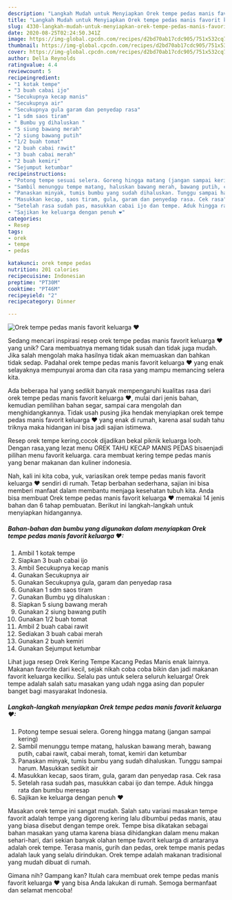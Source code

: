 ```yaml
---
description: "Langkah Mudah untuk Menyiapkan Orek tempe pedas manis favorit keluarga ❤ Anti Gagal"
title: "Langkah Mudah untuk Menyiapkan Orek tempe pedas manis favorit keluarga ❤ Anti Gagal"
slug: 4330-langkah-mudah-untuk-menyiapkan-orek-tempe-pedas-manis-favorit-keluarga-anti-gagal
date: 2020-08-25T02:24:50.341Z
image: https://img-global.cpcdn.com/recipes/d2bd70ab17cdc905/751x532cq70/orek-tempe-pedas-manis-favorit-keluarga-❤-foto-resep-utama.jpg
thumbnail: https://img-global.cpcdn.com/recipes/d2bd70ab17cdc905/751x532cq70/orek-tempe-pedas-manis-favorit-keluarga-❤-foto-resep-utama.jpg
cover: https://img-global.cpcdn.com/recipes/d2bd70ab17cdc905/751x532cq70/orek-tempe-pedas-manis-favorit-keluarga-❤-foto-resep-utama.jpg
author: Della Reynolds
ratingvalue: 4.4
reviewcount: 5
recipeingredient:
- "1 kotak tempe"
- "3 buah cabai ijo"
- "Secukupnya kecap manis"
- "Secukupnya air"
- "Secukupnya gula garam dan penyedap rasa"
- "1 sdm saos tiram"
- " Bumbu yg dihaluskan "
- "5 siung bawang merah"
- "2 siung bawang putih"
- "1/2 buah tomat"
- "2 buah cabai rawit"
- "3 buah cabai merah"
- "2 buah kemiri"
- "Sejumput ketumbar"
recipeinstructions:
- "Potong tempe sesuai selera. Goreng hingga matang (jangan sampai kering)"
- "Sambil menunggu tempe matang, haluskan bawang merah, bawang putih, cabai rawit, cabai merah, tomat, kemiri dan ketumbar"
- "Panaskan minyak, tumis bumbu yang sudah dihaluskan. Tunggu sampai harum. Masukkan sedikit air"
- "Masukkan kecap, saos tiram, gula, garam dan penyedap rasa. Cek rasa"
- "Setelah rasa sudah pas, masukkan cabai ijo dan tempe. Aduk hingga rata dan bumbu meresap"
- "Sajikan ke keluarga dengan penuh ❤"
categories:
- Resep
tags:
- orek
- tempe
- pedas

katakunci: orek tempe pedas 
nutrition: 201 calories
recipecuisine: Indonesian
preptime: "PT30M"
cooktime: "PT46M"
recipeyield: "2"
recipecategory: Dinner

---
```



![Orek tempe pedas manis favorit keluarga ❤](https://img-global.cpcdn.com/recipes/d2bd70ab17cdc905/751x532cq70/orek-tempe-pedas-manis-favorit-keluarga-❤-foto-resep-utama.jpg)

Sedang mencari inspirasi resep orek tempe pedas manis favorit keluarga ❤ yang unik? Cara membuatnya memang tidak susah dan tidak juga mudah. Jika salah mengolah maka hasilnya tidak akan memuaskan dan bahkan tidak sedap. Padahal orek tempe pedas manis favorit keluarga ❤ yang enak selayaknya mempunyai aroma dan cita rasa yang mampu memancing selera kita.

Ada beberapa hal yang sedikit banyak mempengaruhi kualitas rasa dari orek tempe pedas manis favorit keluarga ❤, mulai dari jenis bahan, kemudian pemilihan bahan segar, sampai cara mengolah dan menghidangkannya. Tidak usah pusing jika hendak menyiapkan orek tempe pedas manis favorit keluarga ❤ yang enak di rumah, karena asal sudah tahu triknya maka hidangan ini bisa jadi sajian istimewa.

Resep orek tempe kering,cocok dijadikan bekal piknik keluarga looh. Dengan rasa,yang lezat menu OREK TAHU KECAP MANIS PEDAS bisaenjadi pilihan menu favorit keluarga. cara membuat kering tempe pedas manis yang benar makanan dan kuliner indonesia.


Nah, kali ini kita coba, yuk, variasikan orek tempe pedas manis favorit keluarga ❤ sendiri di rumah. Tetap berbahan sederhana, sajian ini bisa memberi manfaat dalam membantu menjaga kesehatan tubuh kita. Anda bisa membuat Orek tempe pedas manis favorit keluarga ❤ memakai 14 jenis bahan dan 6 tahap pembuatan. Berikut ini langkah-langkah untuk menyiapkan hidangannya.

<!--inarticleads1-->

##### Bahan-bahan dan bumbu yang digunakan dalam menyiapkan Orek tempe pedas manis favorit keluarga ❤:

1. Ambil 1 kotak tempe
1. Siapkan 3 buah cabai ijo
1. Ambil Secukupnya kecap manis
1. Gunakan Secukupnya air
1. Gunakan Secukupnya gula, garam dan penyedap rasa
1. Gunakan 1 sdm saos tiram
1. Gunakan  Bumbu yg dihaluskan :
1. Siapkan 5 siung bawang merah
1. Gunakan 2 siung bawang putih
1. Gunakan 1/2 buah tomat
1. Ambil 2 buah cabai rawit
1. Sediakan 3 buah cabai merah
1. Gunakan 2 buah kemiri
1. Gunakan Sejumput ketumbar


Lihat juga resep Orek Kering Tempe Kacang Pedas Manis enak lainnya. Makanan favorite dari kecil, sejak nikah coba coba bikin dan jadi makanan favorit keluarga kecilku. Selalu pas untuk selera seluruh keluarga! Orek tempe adalah salah satu masakan yang udah ngga asing dan populer banget bagi masyarakat Indonesia. 

<!--inarticleads2-->

##### Langkah-langkah menyiapkan Orek tempe pedas manis favorit keluarga ❤:

1. Potong tempe sesuai selera. Goreng hingga matang (jangan sampai kering)
1. Sambil menunggu tempe matang, haluskan bawang merah, bawang putih, cabai rawit, cabai merah, tomat, kemiri dan ketumbar
1. Panaskan minyak, tumis bumbu yang sudah dihaluskan. Tunggu sampai harum. Masukkan sedikit air
1. Masukkan kecap, saos tiram, gula, garam dan penyedap rasa. Cek rasa
1. Setelah rasa sudah pas, masukkan cabai ijo dan tempe. Aduk hingga rata dan bumbu meresap
1. Sajikan ke keluarga dengan penuh ❤


Masakan orek tempe ini sangat mudah. Salah satu variasi masakan tempe favorit adalah tempe yang digoreng kering lalu dibumbui pedas manis, atau yang biasa disebut dengan tempe orek. Tempe bisa dikatakan sebagai bahan masakan yang utama karena biasa dihidangkan dalam menu makan sehari-hari, dari sekian banyak olahan tempe favorit keluarga di antaranya adalah orek tempe. Terasa manis, gurih dan pedas, orek tempe manis pedas adalah lauk yang selalu dirindukan. Orek tempe adalah makanan tradisional yang mudah dibuat di rumah. 

Gimana nih? Gampang kan? Itulah cara membuat orek tempe pedas manis favorit keluarga ❤ yang bisa Anda lakukan di rumah. Semoga bermanfaat dan selamat mencoba!
